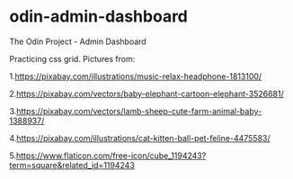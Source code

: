 # odin-admin-dashboard
The Odin Project - Admin Dashboard

Practicing css grid.
Pictures from:

1.https://pixabay.com/illustrations/music-relax-headphone-1813100/

2.https://pixabay.com/vectors/baby-elephant-cartoon-elephant-3526681/

3.https://pixabay.com/vectors/lamb-sheep-cute-farm-animal-baby-1388937/

4.https://pixabay.com/illustrations/cat-kitten-ball-pet-feline-4475583/

5.https://www.flaticon.com/free-icon/cube_1194243?term=square&related_id=1194243

